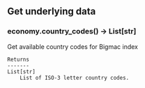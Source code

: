 ## Get underlying data 
### economy.country_codes() -> List[str]

Get available country codes for Bigmac index

    Returns
    -------
    List[str]
        List of ISO-3 letter country codes.
